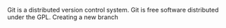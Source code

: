 Git is a distributed version control system.
Git is free software distributed under the GPL.
Creating a new branch
